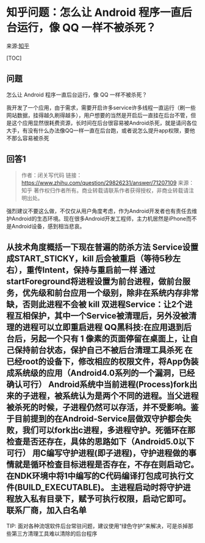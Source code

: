 # 知乎问题：怎么让 Android 程序一直后台运行，像 QQ 一样不被杀死？

来源:[知乎](https://www.zhihu.com/question/29826231)

[TOC]

## 问题
怎么让 Android 程序一直后台运行，像 QQ 一样不被杀死？

我开发了一个应用，由于需求，需要开启许多service许多线程一直运行（刷一些网站数据，挂得越久刷得越多），用户想要的当然是开启后一直挂在后台不管，但是这个应用显然很耗费资源，长时间在后台很容易被Android杀死，就是请问各位大手，有没有什么办法像QQ一样一直在后台跑，或者说怎么提升app权限，要他不那么容易被杀死

## 回答1

> 作者：闭关写代码
> 链接：https://www.zhihu.com/question/29826231/answer/71207109
> 来源：知乎
> 著作权归作者所有。商业转载请联系作者获得授权，非商业转载请注明出处。

强烈建议不要这么做，不仅仅从用户角度考虑，作为Android开发者也有责任去维护Android的生态环境。现在很多Android开发工程师，主力机居然是iPhone而不是Android设备，感到相当悲哀。

从技术角度概括一下现在普遍的防杀方法
Service设置成START_STICKY，kill 后会被重启（等待5秒左右），重传Intent，保持与重启前一样
​通过 startForeground将进程设置为前台进程，做前台服务，优先级和前台应用一个级别​，除非在系统内存非常缺，否则此进程不会被 kill
双进程Service：让2个进程互相保护，其中一个Service被清理后，另外没被清理的进程可以立即重启进程
QQ黑科技:在应用退到后台后，另起一个只有 1 像素的页面停留在桌面上，让自己保持前台状态，保护自己不被后台清理工具杀死
在已经root的设备下，修改相应的权限文件，将App伪装成系统级的应用（Android4.0系列的一个漏洞，已经确认可行）
Android系统中当前进程(Process)fork出来的子进程，被系统认为是两个不同的进程。当父进程被杀死的时候，子进程仍然可以存活，并不受影响。鉴于目前提到的在Android-Service层做双守护都会失败，我们可以fork出c进程，多进程守护。死循环在那检查是否还存在，具体的思路如下（Android5.0以下可行）
用C编写守护进程(即子进程)，守护进程做的事情就是循环检查目标进程是否存在，不存在则启动它。
在NDK环境中将1中编写的C代码编译打包成可执行文件(BUILD_EXECUTABLE)。
主进程启动时将守护进程放入私有目录下，赋予可执行权限，启动它即可。
联系厂商，加入白名单
------------------------------------------------------
TIP: 面对各种流氓软件后台常驻问题，建议使用“绿色守护”来解决，可是杀掉那些第三方清理工具难以清除的后台程序